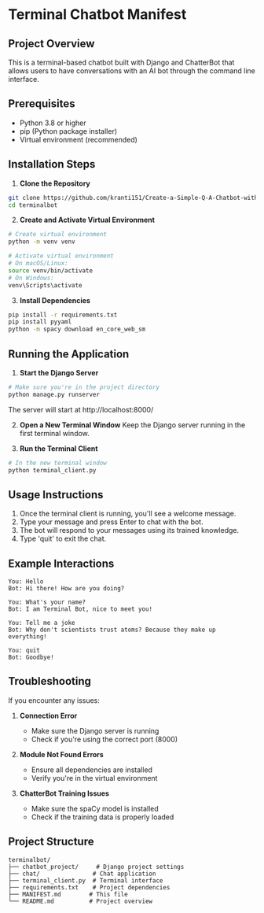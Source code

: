 # Terminal Chatbot Manifest

## Project Overview
This is a terminal-based chatbot built with Django and ChatterBot that allows users to have conversations with an AI bot through the command line interface.

## Prerequisites
- Python 3.8 or higher
- pip (Python package installer)
- Virtual environment (recommended)

## Installation Steps

1. **Clone the Repository**
```bash
git clone https://github.com/kranti151/Create-a-Simple-Q-A-Chatbot-with-Python/upload/main
cd terminalbot
```

2. **Create and Activate Virtual Environment**
```bash
# Create virtual environment
python -m venv venv

# Activate virtual environment
# On macOS/Linux:
source venv/bin/activate
# On Windows:
venv\Scripts\activate
```

3. **Install Dependencies**
```bash
pip install -r requirements.txt
pip install pyyaml
python -m spacy download en_core_web_sm
```

## Running the Application

1. **Start the Django Server**
```bash
# Make sure you're in the project directory
python manage.py runserver
```
The server will start at http://localhost:8000/

2. **Open a New Terminal Window**
Keep the Django server running in the first terminal window.

3. **Run the Terminal Client**
```bash
# In the new terminal window
python terminal_client.py
```

## Usage Instructions

1. Once the terminal client is running, you'll see a welcome message.
2. Type your message and press Enter to chat with the bot.
3. The bot will respond to your messages using its trained knowledge.
4. Type 'quit' to exit the chat.

## Example Interactions
```
You: Hello
Bot: Hi there! How are you doing?

You: What's your name?
Bot: I am Terminal Bot, nice to meet you!

You: Tell me a joke
Bot: Why don't scientists trust atoms? Because they make up everything!

You: quit
Bot: Goodbye!
```

## Troubleshooting

If you encounter any issues:

1. **Connection Error**
   - Make sure the Django server is running
   - Check if you're using the correct port (8000)

2. **Module Not Found Errors**
   - Ensure all dependencies are installed
   - Verify you're in the virtual environment

3. **ChatterBot Training Issues**
   - Make sure the spaCy model is installed
   - Check if the training data is properly loaded

## Project Structure
```
terminalbot/
├── chatbot_project/     # Django project settings
├── chat/               # Chat application
├── terminal_client.py  # Terminal interface
├── requirements.txt    # Project dependencies
├── MANIFEST.md        # This file
└── README.md          # Project overview
```
